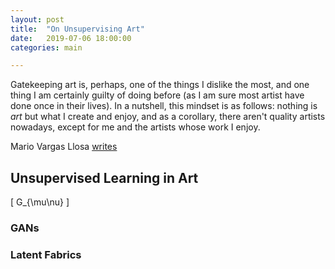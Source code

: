 ```yaml
---
layout: post
title:  "On Unsupervising Art"
date:   2019-07-06 18:00:00
categories: main

---
```


Gatekeeping art is, perhaps, one of the things I dislike the most, and one thing I am certainly guilty of doing before (as I am sure most artist have done once in their lives). In a nutshell, this mindset is as follows: nothing is *art* but what I create and enjoy, and as a corollary, there aren't quality artists nowadays, except for me and the artists whose work I enjoy.

Mario Vargas Llosa [writes](https://www.amazon.com/Notes-Death-Culture-Spectacle-Society/dp/1250094747)

## Unsupervised Learning in Art

\[ G_{\mu\nu} \]
### GANs


### Latent Fabrics


